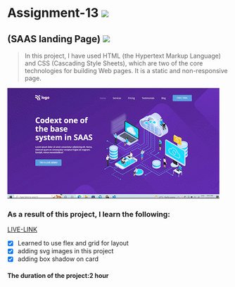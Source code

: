 # Assignment-13 ![](https://img.shields.io/badge/HTML-CSS-blueviolet)
## (SAAS landing Page) ![](https://img.shields.io/badge/Project13-Full--stack--JS-green)

> In this project, I have used HTML (the Hypertext Markup Language) and CSS (Cascading Style Sheets), which are two of the core technologies for building Web pages. It is a static and non-responsive page.

![This is an image](./project2.gif)

### As a result of this project, I learn the following:
[LIVE-LINK](https://projectsaas.netlify.app/)

- [x] Learned to use flex and grid for layout
- [x] adding svg images in this project
- [x] adding box shadow on card

#### The duration of the project:2 hour